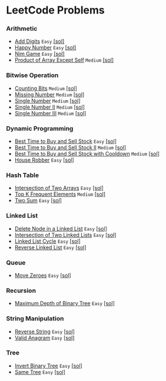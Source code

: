 # LeetCode Problems

### Arithmetic
* [Add Digits](https://leetcode.com/problems/add-digits/) `Easy` [[sol]](ADD_DIGITS.txt)
* [Happy Number](https://leetcode.com/problems/happy-number/) `Easy` [[sol]](HAPPY_NUMBER.txt)
* [Nim Game](https://leetcode.com/problems/nim-game/) `Easy` [[sol]](NIM_GAME.txt)
* [Product of Array Except Self](https://leetcode.com/problems/product-of-array-except-self/) `Medium` [[sol]](PRODUCT_OF_ARRAY_EXCEPT_SELF.txt)

### Bitwise Operation
* [Counting Bits](https://leetcode.com/problems/counting-bits/) `Medium` [[sol]](COUNTING_BITS.txt)
* [Missing Number](https://leetcode.com/problems/missing-number/) `Medium` [[sol]](MISSING_NUMBER.txt)
* [Single Number](https://leetcode.com/problems/single-number/) `Medium` [[sol]](SINGLE_NUMBER.txt)
* [Single Number II](https://leetcode.com/problems/single-number-ii/) `Medium` [[sol]](SINGLE_NUMBER_II.txt)
* [Single Number III](https://leetcode.com/problems/single-number-iii/) `Medium` [[sol]](SINGLE_NUMBER_III.txt)

### Dynamic Programming
* [Best Time to Buy and Sell Stock](https://leetcode.com/problems/best-time-to-buy-and-sell-stock/) `Easy` [[sol]](BEST_TIME_TO_BUY_AND_SELL_STOCK.txt)
* [Best Time to Buy and Sell Stock II](https://leetcode.com/problems/best-time-to-buy-and-sell-stock-ii/) `Medium` [[sol]](BEST_TIME_TO_BUY_AND_SELL_STOCK_II.txt)
* [Best Time to Buy and Sell Stock with Cooldown](https://leetcode.com/problems/best-time-to-buy-and-sell-stock-with-cooldown/) `Medium` [[sol]](BEST_TIME_TO_BUY_AND_SELL_STOCK_WITH_COOLDOWN.txt)
* [House Robber](https://leetcode.com/problems/house-robber/) `Easy` [[sol]](HOUSE_ROBBER.txt)

### Hash Table
* [Intersection of Two Arrays](https://leetcode.com/problems/intersection-of-two-arrays/) `Easy` [[sol]](INTERSECT_TWO_ARRAYS.txt)
* [Top K Frequent Elements](https://leetcode.com/problems/top-k-frequent-elements/) `Medium` [[sol]](TOP_K_FREQUENT-ELEMENTS.txt)
* [Two Sum](https://leetcode.com/problems/two-sum/) `Easy` [[sol]](TWO_SUM.txt)

### Linked List
* [Delete Node in a Linked List](https://leetcode.com/problems/delete-node-in-a-linked-list/) `Easy` [[sol]](DELETE_NODE_IN_A_LINKED_LIST.txt)
* [Intersection of Two Linked Lists](https://leetcode.com/problems/intersection-of-two-linked-lists/) `Easy` [[sol]](INTERSECTION_OF_TWO_LINKED_LISTS.txt)
* [Linked List Cycle](https://leetcode.com/problems/linked-list-cycle/) `Easy` [[sol]](LINKED_LIST_CYCLE.txt)
* [Reverse Linked List](https://leetcode.com/problems/reverse-linked-list/) `Easy` [[sol]](REVERSE_LINKED_LIST.txt)

### Queue
* [Move Zeroes](https://leetcode.com/problems/move-zeroes/) `Easy` [[sol]](MOVE_ZEROES.txt)

### Recursion
* [Maximum Depth of Binary Tree](https://leetcode.com/problems/maximum-depth-of-binary-tree/) `Easy` [[sol]](MAXIMUM_DEPTH_OF_BINARY_TREE.txt)

### String Manipulation
* [Reverse String](https://leetcode.com/problems/reverse-string/) `Easy` [[sol]](REVERSE_STRING.txt)
* [Valid Anagram](https://leetcode.com/problems/valid-anagram/) `Easy` [[sol]](VALID_ANAGRAM.txt)

### Tree
* [Invert Binary Tree](https://leetcode.com/problems/invert-binary-tree/) `Easy` [[sol]](INVERT_BINARY_TREE.txt)
* [Same Tree](https://leetcode.com/problems/same-tree/) `Easy` [[sol]](SAME_TREE.txt)
